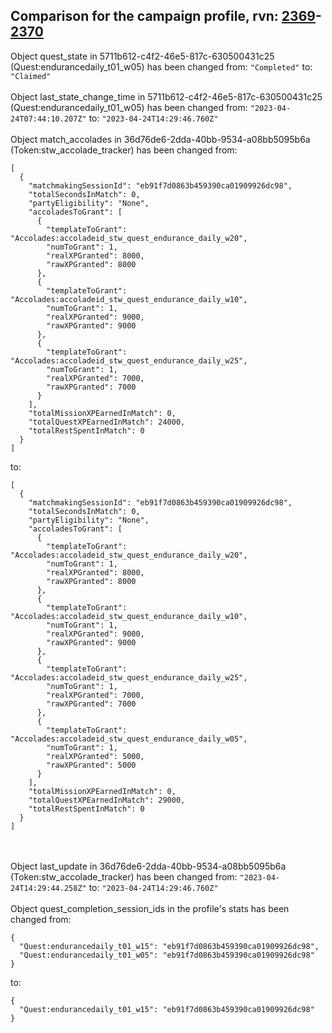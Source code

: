 ## Comparison for the campaign profile, rvn: [2369](https://github.com/PRO100KatYT/FortniteProfileRevisions/tree/main/profiles/campaign/2369%20campaign.json)-[2370](https://github.com/PRO100KatYT/FortniteProfileRevisions/tree/main/profiles/campaign/2370%20campaign.json)

Object quest_state in 5711b612-c4f2-46e5-817c-630500431c25 (Quest:endurancedaily_t01_w05) has been changed from: `"Completed"` to: `"Claimed"`
<br><br>
Object last_state_change_time in 5711b612-c4f2-46e5-817c-630500431c25 (Quest:endurancedaily_t01_w05) has been changed from: `"2023-04-24T07:44:10.207Z"` to: `"2023-04-24T14:29:46.760Z"`
<br><br>
Object match_accolades in 36d76de6-2dda-40bb-9534-a08bb5095b6a (Token:stw_accolade_tracker) has been changed from:

```
[
  {
    "matchmakingSessionId": "eb91f7d0863b459390ca01909926dc98",
    "totalSecondsInMatch": 0,
    "partyEligibility": "None",
    "accoladesToGrant": [
      {
        "templateToGrant": "Accolades:accoladeid_stw_quest_endurance_daily_w20",
        "numToGrant": 1,
        "realXPGranted": 8000,
        "rawXPGranted": 8000
      },
      {
        "templateToGrant": "Accolades:accoladeid_stw_quest_endurance_daily_w10",
        "numToGrant": 1,
        "realXPGranted": 9000,
        "rawXPGranted": 9000
      },
      {
        "templateToGrant": "Accolades:accoladeid_stw_quest_endurance_daily_w25",
        "numToGrant": 1,
        "realXPGranted": 7000,
        "rawXPGranted": 7000
      }
    ],
    "totalMissionXPEarnedInMatch": 0,
    "totalQuestXPEarnedInMatch": 24000,
    "totalRestSpentInMatch": 0
  }
]
```

to:

```
[
  {
    "matchmakingSessionId": "eb91f7d0863b459390ca01909926dc98",
    "totalSecondsInMatch": 0,
    "partyEligibility": "None",
    "accoladesToGrant": [
      {
        "templateToGrant": "Accolades:accoladeid_stw_quest_endurance_daily_w20",
        "numToGrant": 1,
        "realXPGranted": 8000,
        "rawXPGranted": 8000
      },
      {
        "templateToGrant": "Accolades:accoladeid_stw_quest_endurance_daily_w10",
        "numToGrant": 1,
        "realXPGranted": 9000,
        "rawXPGranted": 9000
      },
      {
        "templateToGrant": "Accolades:accoladeid_stw_quest_endurance_daily_w25",
        "numToGrant": 1,
        "realXPGranted": 7000,
        "rawXPGranted": 7000
      },
      {
        "templateToGrant": "Accolades:accoladeid_stw_quest_endurance_daily_w05",
        "numToGrant": 1,
        "realXPGranted": 5000,
        "rawXPGranted": 5000
      }
    ],
    "totalMissionXPEarnedInMatch": 0,
    "totalQuestXPEarnedInMatch": 29000,
    "totalRestSpentInMatch": 0
  }
]
```

<br><br>
Object last_update in 36d76de6-2dda-40bb-9534-a08bb5095b6a (Token:stw_accolade_tracker) has been changed from: `"2023-04-24T14:29:44.258Z"` to: `"2023-04-24T14:29:46.760Z"`
<br><br>
Object quest_completion_session_ids in the profile's stats has been changed from:

```
{
  "Quest:endurancedaily_t01_w15": "eb91f7d0863b459390ca01909926dc98",
  "Quest:endurancedaily_t01_w05": "eb91f7d0863b459390ca01909926dc98"
}
```

to:

```
{
  "Quest:endurancedaily_t01_w15": "eb91f7d0863b459390ca01909926dc98"
}
```

<br><br>
